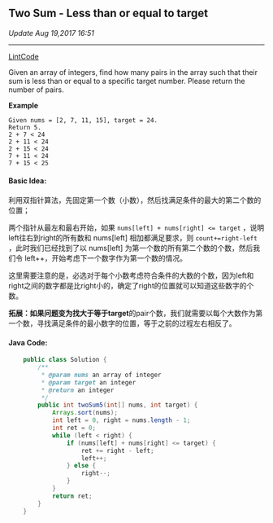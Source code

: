 ## Two Sum - Less than or equal to target 
_Update Aug 19,2017  16:51_

---
[LintCode](http://www.lintcode.com/en/problem/two-sum-less-than-or-equal-to-target/)

Given an array of integers, find how many pairs in the array such that their sum is less than or equal to a specific target number. Please return the number of pairs.

**Example**

    Given nums = [2, 7, 11, 15], target = 24. 
    Return 5. 
    2 + 7 < 24
    2 + 11 < 24
    2 + 15 < 24
    7 + 11 < 24
    7 + 15 < 25
    
#### Basic Idea:
利用双指针算法，先固定第一个数（小数），然后找满足条件的最大的第二个数的位置；

两个指针从最左和最右开始，如果 `nums[left] + nums[right] <= target` ，说明left往右到right的所有数和 nums[left] 相加都满足要求，则 `count+=right-left` ，此时我们已经找到了以 nums[left] 为第一个数的所有第二个数的个数，然后我们令 left++，开始考虑下一个数字作为第一个数的情况。

这里需要注意的是，必选对于每个小数考虑符合条件的大数的个数，因为left和right之间的数字都是比right小的，确定了right的位置就可以知道这些数字的个数。

**拓展：**如果问题变为找**大于等于target**的pair个数，我们就需要以每个大数作为第一个数，寻找满足条件的最小数字的位置，等于之前的过程左右相反了。

#### Java Code:
```java
    public class Solution {
        /**
         * @param nums an array of integer
         * @param target an integer
         * @return an integer
         */
        public int twoSum5(int[] nums, int target) {
            Arrays.sort(nums);
            int left = 0, right = nums.length - 1;
            int ret = 0;
            while (left < right) {
                if (nums[left] + nums[right] <= target) {
                    ret += right - left;
                    left++;
                } else {
                    right--;
                }
            }
            return ret;
        }
    }
```